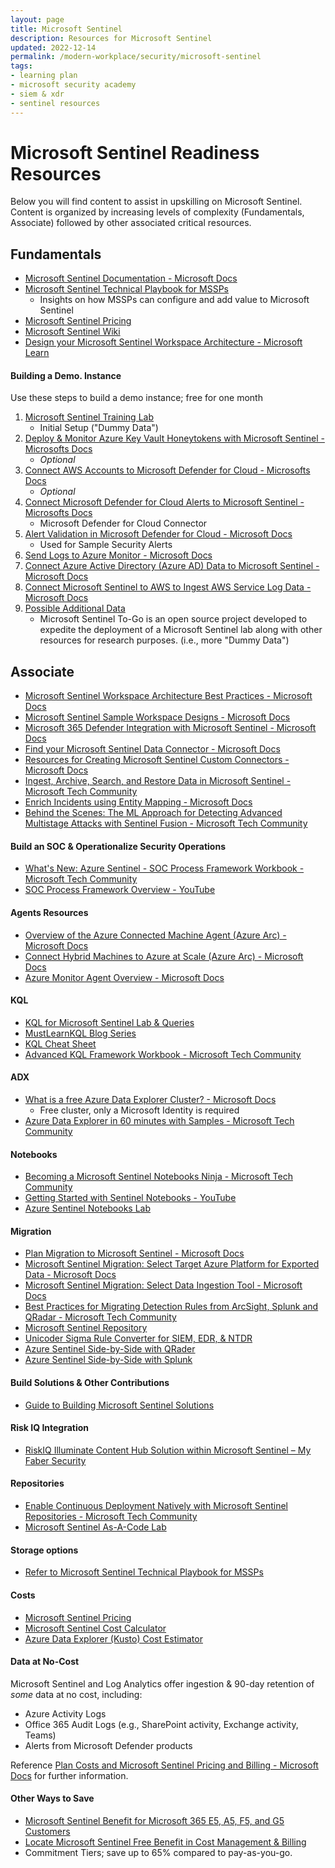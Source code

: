 ```yaml
---
layout: page
title: Microsoft Sentinel
description: Resources for Microsoft Sentinel
updated: 2022-12-14
permalink: /modern-workplace/security/microsoft-sentinel
tags:
- learning plan
- microsoft security academy
- siem & xdr
- sentinel resources
---
```


# Microsoft Sentinel Readiness Resources
Below you will find content to assist in upskilling on Microsoft Sentinel. Content is organized by increasing levels of complexity (Fundamentals, Associate) followed by other associated critical resources.

## Fundamentals
* [Microsoft Sentinel Documentation - Microsoft Docs](https://docs.microsoft.com/en-us/azure/sentinel/)
* [Microsoft Sentinel Technical Playbook for MSSPs](http://aka.ms/azsentinelmssp)
     * Insights on how MSSPs can configure and add value to Microsoft Sentinel
* [Microsoft Sentinel Pricing](https://azure.microsoft.com/en-us/pricing/details/azure-sentinel/)
* [Microsoft Sentinel Wiki](https://github.com/Azure/Azure-Sentinel/wiki)
* [Design your Microsoft Sentinel Workspace Architecture - Microsoft Learn](https://learn.microsoft.com/en-us/azure/sentinel/design-your-workspace-architecture#decision-tree)

#### Building a Demo. Instance
Use these steps to build a demo instance; free for one month

1. [Microsoft Sentinel Training Lab](https://github.com/Azure/Azure-Sentinel/tree/master/Solutions/Training/Azure-Sentinel-Training-Lab)
   * Initial Setup ("Dummy Data")
2. [Deploy & Monitor Azure Key Vault Honeytokens with Microsoft Sentinel - Microsofts Docs](https://docs.microsoft.com/en-us/azure/sentinel/monitor-key-vault-honeytokens?tabs=deploy-at-scale)
   * *Optional*
3. [Connect AWS Accounts to Microsoft Defender for Cloud - Microsofts Docs](https://docs.microsoft.com/en-us/azure/defender-for-cloud/quickstart-onboard-aws?pivots=env-settings)
   * *Optional*
4. [Connect Microsoft Defender for Cloud Alerts to Microsoft Sentinel - Microsofts Docs](https://docs.microsoft.com/en-us/azure/sentinel/connect-defender-for-cloud)
   * Microsoft Defender for Cloud Connector
5. [Alert Validation in Microsoft Defender for Cloud - Microsoft Docs](https://docs.microsoft.com/en-us/azure/defender-for-cloud/alert-validation)
   * Used for Sample Security Alerts
6. [Send Logs to Azure Monitor - Microsoft Docs](https://learn.microsoft.com/en-us/azure/active-directory/reports-monitoring/howto-integrate-activity-logs-with-log-analytics#send-logs-to-azure-monitor)
7. [Connect Azure Active Directory (Azure AD) Data to Microsoft Sentinel - Microsoft Docs](https://docs.microsoft.com/en-us/azure/sentinel/connect-azure-active-directory)
8. [Connect Microsoft Sentinel to AWS to Ingest AWS Service Log Data - Microsoft Docs](https://docs.microsoft.com/en-us/azure/sentinel/connect-aws?tabs=ct)
9. [Possible Additional Data](https://github.com/OTRF/Microsoft-Sentinel2Go)
   * Microsoft Sentinel To-Go is an open source project developed to expedite the deployment of a Microsoft Sentinel lab along with other resources for research purposes. (i.e., more "Dummy Data")

## Associate
* [Microsoft Sentinel Workspace Architecture Best Practices  - Microsoft Docs](https://learn.microsoft.com/en-us/azure/sentinel/best-practices-workspace-architecture)
* [Microsoft Sentinel Sample Workspace Designs - Microsoft Docs](https://learn.microsoft.com/en-us/azure/sentinel/sample-workspace-designs)
* [Microsoft 365 Defender Integration with Microsoft Sentinel - Microsoft Docs](https://learn.microsoft.com/en-us/microsoft-365/security/defender/microsoft-365-defender-integration-with-azure-sentinel?view=o365-worldwide)
* [Find your Microsoft Sentinel Data Connector - Microsoft Docs](https://docs.microsoft.com/en-us/azure/sentinel/data-connectors-reference)
* [Resources for Creating Microsoft Sentinel Custom Connectors - Microsoft Docs](https://learn.microsoft.com/en-us/azure/sentinel/create-custom-connector#compare-custom-connector-methods)
* [Ingest, Archive, Search, and Restore Data in Microsoft Sentinel - Microsoft Tech Community](https://techcommunity.microsoft.com/t5/microsoft-sentinel-blog/ingest-archive-search-and-restore-data-in-microsoft-sentinel/ba-p/3195126)
* [Enrich Incidents using Entity Mapping - Microsoft Docs](https://learn.microsoft.com/en-us/azure/sentinel/entities#entity-mapping)
* [Behind the Scenes: The ML Approach for Detecting Advanced Multistage Attacks with Sentinel Fusion - Microsoft Tech Community](https://techcommunity.microsoft.com/t5/microsoft-sentinel-blog/behind-the-scenes-the-ml-approach-for-detecting-advanced/ba-p/3239236)


#### Build an SOC & Operationalize Security Operations
* [What's New: Azure Sentinel - SOC Process Framework Workbook - Microsoft Tech Community](https://techcommunity.microsoft.com/t5/microsoft-sentinel-blog/what-s-new-azure-sentinel-soc-process-framework-workbook/ba-p/2339315)
* [SOC Process Framework Overview - YouTube](https://www.youtube.com/watch?v=RnPMwy7AoS0&amp;list=PL3sJcHWKYIVPhCDIdZjVueLIkAfXijylG)

#### Agents Resources
* [Overview of the Azure Connected Machine Agent (Azure Arc) - Microsoft Docs](https://learn.microsoft.com/en-us/azure/azure-arc/servers/agent-overview)
* [Connect Hybrid Machines to Azure at Scale (Azure Arc) -  Microsoft Docs](https://learn.microsoft.com/en-us/azure/azure-arc/servers/onboard-service-principal)
* [Azure Monitor Agent Overview - Microsoft Docs](https://learn.microsoft.com/en-us/azure/azure-monitor/agents/agents-overview)

#### KQL
* [KQL for Microsoft Sentinel Lab & Queries](https://github.com/reprise99/Sentinel-Queries)
* [MustLearnKQL Blog Series](https://github.com/rod-trent/MustLearnKQL)
* [KQL Cheat Sheet](https://www.mbsecure.nl/blog/2019/12/kql-cheat-sheet)
* [Advanced KQL Framework Workbook - Microsoft Tech Community](https://techcommunity.microsoft.com/t5/microsoft-sentinel-blog/advanced-kql-framework-workbook-empowering-you-to-become-kql/ba-p/3033766)

#### ADX
   * [What is a free Azure Data Explorer Cluster? - Microsoft Docs](https://docs.microsoft.com/en-us/azure/data-explorer/start-for-free)
      * Free cluster, only a Microsoft Identity is required
   * [Azure Data Explorer in 60 minutes with Samples - Microsoft Tech Community](https://techcommunity.microsoft.com/t5/azure-data-explorer-blog/azure-data-explorer-in-60-minutes-with-the-new-samples-gallery/ba-p/3447552)

#### Notebooks
* [Becoming a Microsoft Sentinel Notebooks Ninja - Microsoft Tech Community](https://techcommunity.microsoft.com/t5/microsoft-sentinel-blog/becoming-a-microsoft-sentinel-notebooks-ninja-the-series/ba-p/2693491)
* [Getting Started with Sentinel Notebooks - YouTube](https://www.youtube.com/watch?v=TgRRJeoyAYw)
* [Azure Sentinel Notebooks Lab](https://github.com/Azure/Azure-Sentinel-Notebooks/tree/7402ad1fc35fc78c05c51fe068ea547f928000af)

#### Migration
* [Plan Migration to Microsoft Sentinel - Microsoft Docs](https://docs.microsoft.com/en-us/azure/sentinel/migration)
* [Microsoft Sentinel Migration: Select Target Azure Platform for Exported Data - Microsoft Docs](https://learn.microsoft.com/en-us/azure/sentinel/migration-ingestion-target-platform)
* [Microsoft Sentinel Migration: Select Data Ingestion Tool - Microsoft Docs](https://learn.microsoft.com/en-us/azure/sentinel/migration-ingestion-tool)
* [Best Practices for Migrating Detection Rules from ArcSight, Splunk and QRadar - Microsoft Tech Community](https://techcommunity.microsoft.com/t5/microsoft-sentinel-blog/best-practices-for-migrating-detection-rules-from-arcsight/ba-p/2216417)
* [Microsoft Sentinel Repository](https://github.com/Azure/Azure-Sentinel)
* [Unicoder Sigma Rule Converter for SIEM, EDR, & NTDR](https://uncoder.io/)
* [Azure Sentinel Side-by-Side with QRader](https://techcommunity.microsoft.com/t5/microsoft-sentinel-blog/azure-sentinel-side-by-side-with-qradar/ba-p/1488333)
* [Azure Sentinel Side-by-Side with Splunk](https://techcommunity.microsoft.com/t5/microsoft-sentinel-blog/azure-sentinel-side-by-side-with-splunk/ba-p/1211266)

#### Build Solutions & Other Contributions
* [Guide to Building Microsoft Sentinel Solutions](https://github.com/Azure/Azure-Sentinel/tree/master/Solutions#guide-to-building-microsoft-sentinel-solutions)

#### Risk IQ Integration
* [RiskIQ Illuminate Content Hub Solution within Microsoft Sentinel – My Faber Security](https://myfabersecurity.com/2022/03/04/riskiq-illuminate-content-hub-solution-within-microsoft-sentinel/)

#### Repositories
* [Enable Continuous Deployment Natively with Microsoft Sentinel Repositories - Microsoft Tech Community](https://techcommunity.microsoft.com/t5/microsoft-sentinel-blog/enable-continuous-deployment-natively-with-microsoft-sentinel/ba-p/2929413)
* [Microsoft Sentinel As-A-Code Lab](https://github.com/sreedharande/Microsoft-Sentinel-As-A-Code)

#### Storage options
* [Refer to Microsoft Sentinel Technical Playbook for MSSPs](http://aka.ms/azsentinelmssp)

#### Costs
* [Microsoft Sentinel Pricing](https://azure.microsoft.com/en-us/pricing/details/microsoft-sentinel/)
* [Microsoft Sentinel Cost Calculator](https://cloudpartners.transform.microsoft.com/download?assetname=assets/Azure_Sentinel_Calculator.xlsx&download=1)
* [Azure Data Explorer (Kusto) Cost Estimator](https://dataexplorer.azure.com/AzureDataExplorerCostEstimator.html)

#### Data at No-Cost
Microsoft Sentinel and Log Analytics offer ingestion & 90-day retention of *some* data at no cost, including:
   * Azure Activity Logs
   * Office 365 Audit Logs (e.g., SharePoint activity, Exchange activity, Teams)
   * Alerts from Microsoft Defender products

Reference [Plan Costs and Microsoft Sentinel Pricing and Billing - Microsoft Docs](https://learn.microsoft.com/en-us/azure/sentinel/billing?tabs=commitment-tier) for further information.

#### Other Ways to Save
* [Microsoft Sentinel Benefit for Microsoft 365 E5, A5, F5, and G5 Customers](https://azure.microsoft.com/en-us/offers/sentinel-microsoft-365-offer/#:~:text=Microsoft%20Sentinel%20benefit%20for%20Microsoft%20365%20E5%2C%20A5%2C,scale.%204%20Enable%20efficient%20and%20effective%20response%20) 
* [Locate Microsoft Sentinel Free Benefit in Cost Management & Billing](https://azurecloudai.blog/2022/03/15/how-to-locate-the-microsoft-sentinel-free-benefit-in-cost-management-billing/)
* Commitment Tiers; save up to 65% compared to pay-as-you-go.
